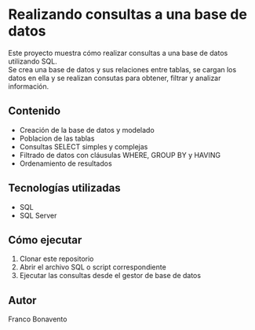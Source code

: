 # Realizando consultas a una base de datos

Este proyecto muestra cómo realizar consultas a una base de datos utilizando SQL.  
Se crea una base de datos y sus relaciones entre tablas, se cargan los datos en ella y se realizan consutas para obtener, filtrar y analizar información.

## Contenido

- Creación de la base de datos y modelado
- Poblacion de las tablas
- Consultas SELECT simples y complejas
- Filtrado de datos con cláusulas WHERE, GROUP BY y HAVING
- Ordenamiento de resultados

## Tecnologías utilizadas

- SQL
- SQL Server

## Cómo ejecutar

1. Clonar este repositorio
2. Abrir el archivo SQL o script correspondiente
3. Ejecutar las consultas desde el gestor de base de datos

## Autor

Franco Bonavento  


